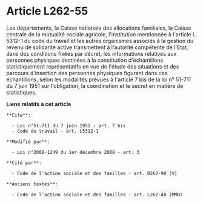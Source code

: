 # Article L262-55

Les départements, la Caisse nationale des allocations familiales, la Caisse centrale de la mutualité sociale agricole,
l'institution mentionnée à l'article L. 5312-1 du code du travail et les autres organismes associés à la gestion du revenu de
solidarité active transmettent à l'autorité compétente de l'Etat, dans des conditions fixées par décret, les informations
relatives aux personnes physiques destinées à la constitution d'échantillons statistiquement représentatifs en vue de l'étude
des situations et des parcours d'insertion des personnes physiques figurant dans ces échantillons, selon les modalités
prévues à l'article 7 bis de la loi n° 51-711 du 7 juin 1951 sur l'obligation, la coordination et le secret en matière de
statistiques.

**Liens relatifs à cet article**

	**Cite**:

	  - Loi n°51-711 du 7 juin 1951 - art. 7 bis
	  - Code du travail - art. L5312-1

	**Modifié par**:

	  - Loi n°2008-1249 du 1er décembre 2008 - art. 3

	**Cité par**:

	  - Code de l'action sociale et des familles - art. D262-98 (V)

	**Anciens textes**:

	  - Code de l'action sociale et des familles - art. L262-48 (MMN)
